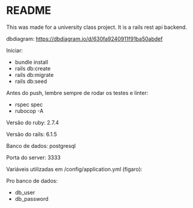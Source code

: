 # README

This was made for a university class project. It is a rails rest api backend.

dbdiagram: https://dbdiagram.io/d/630fa9240911f91ba50abdef

Iniciar:

- bundle install
- rails db:create
- rails db:migrate
- rails db:seed

Antes do push, lembre sempre de rodar os testes e linter:

- rspec spec
- rubocop -A

Versão do ruby: 2.7.4

Versão do rails: 6.1.5

Banco de dados: postgresql

Porta do server: 3333

Variáveis utilizadas em /config/application.yml (figaro):

Pro banco de dados:

- db_user
- db_password
